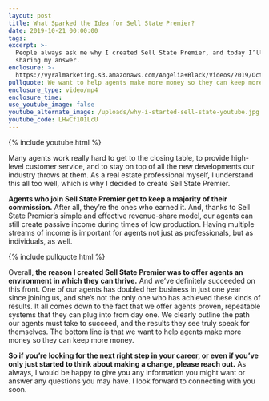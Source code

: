 ```yaml
---
layout: post
title: What Sparked the Idea for Sell State Premier?
date: 2019-10-21 00:00:00
tags:
excerpt: >-
  People always ask me why I created Sell State Premier, and today I’ll be
  sharing my answer.
enclosure: >-
  https://vyralmarketing.s3.amazonaws.com/Angelia+Black/Videos/2019/October/What+Sparked+the+Idea+for+Sell+State+Premier_.mp4
pullquote: We want to help agents make more money so they can keep more money.
enclosure_type: video/mp4
enclosure_time:
use_youtube_image: false
youtube_alternate_image: /uploads/why-i-started-sell-state-youtube.jpg
youtube_code: LHwCf1O1LcU
---
```


{% include youtube.html %}

Many agents work really hard to get to the closing table, to provide high-level customer service, and to stay on top of all the new developments our industry throws at them. As a real estate professional myself, I understand this all too well, which is why I decided to create Sell State Premier.&nbsp;

**Agents who join Sell State Premier get to keep a majority of their commission.** After all, they’re the ones who earned it. And, thanks to Sell State Premier’s simple and effective revenue-share model, our agents can still create passive income during times of low production. Having multiple streams of income is important for agents not just as professionals, but as individuals, as well.

{% include pullquote.html %}

Overall, **the reason I created Sell State Premier was to offer agents an environment in which they can thrive.** And we’ve definitely succeeded on this front. One of our agents has doubled her business in just one year since joining us, and she’s not the only one who has achieved these kinds of results. It all comes down to the fact that we offer agents proven, repeatable systems that they can plug into from day one. We clearly outline the path our agents must take to succeed, and the results they see truly speak for themselves. The bottom line is that we want to help agents make more money so they can keep more money.&nbsp;

**So if you’re looking for the next right step in your career, or even if you’ve only just started to think about making a change, please reach out.** As always, I would be happy to give you any information you might want or answer any questions you may have. I look forward to connecting with you soon.